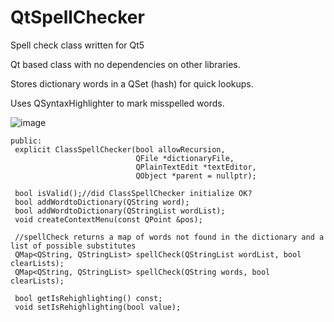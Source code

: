 # QtSpellChecker
Spell check class written for Qt5

Qt based class with no dependencies on other libraries.

Stores dictionary words in a QSet (hash) for quick lookups. 

Uses QSyntaxHighlighter to mark misspelled words. 

![image](https://user-images.githubusercontent.com/8164529/132950308-129c9bd8-4830-4bde-a8a8-159ba877cb4b.png)


   ```
   public:
    explicit ClassSpellChecker(bool allowRecursion,
                               QFile *dictionaryFile,
                               QPlainTextEdit *textEditor,
                               QObject *parent = nullptr);

    bool isValid();//did ClassSpellChecker initialize OK?
    bool addWordtoDictionary(QString word);
    bool addWordtoDictionary(QStringList wordList);
    void createContextMenu(const QPoint &pos);

    //spellCheck returns a map of words not found in the dictionary and a list of possible substitutes
    QMap<QString, QStringList> spellCheck(QStringList wordList, bool clearLists);
    QMap<QString, QStringList> spellCheck(QString words, bool clearLists);

    bool getIsRehighlighting() const;
    void setIsRehighlighting(bool value);
 
